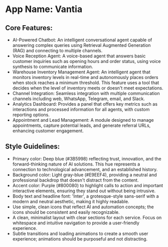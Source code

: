 # **App Name**: Vantia

## Core Features:

- AI-Powered Chatbot: An intelligent conversational agent capable of answering complex queries using Retrieval Augmented Generation (RAG) and connecting to multiple channels.
- Voice Reception Agent: A voice-based agent that answers basic customer inquiries such as opening hours and order status, using voice synthesis to communicate information.
- Warehouse Inventory Management Agent: An intelligent agent that monitors inventory levels in real-time and autonomously places orders when stock reaches a minimum threshold. This feature uses a tool that decides when the level of inventory meets or doesn't meet expectations.
- Channel Integration: Seamless integration with multiple communication channels including web, WhatsApp, Telegram, email, and Slack.
- Analytics Dashboard: Provides a panel that offers key metrics such as interactions and processed information for all agents, with custom reporting options.
- Appointment and Lead Management: A module designed to manage appointments, capture potential leads, and generate referral URLs, enhancing customer engagement.

## Style Guidelines:

- Primary color: Deep blue (#3B5998) reflecting trust, innovation, and the forward-thinking nature of AI solutions. This hue represents a connection to technological advancement, and an established history.
- Background color: Light gray-blue (#E9EEF4), providing a neutral and professional backdrop that doesn't distract from the content.
- Accent color: Purple (#800080) to highlight calls to action and important interactive elements, ensuring they stand out without being intrusive.
- Body text and headline font: 'Inter', a grotesque-style sans-serif with a modern and neutral aesthetic, making it highly readable.
- Use simple, clean icons that reflect AI and automation concepts; the icons should be consistent and easily recognizable.
- A clean, minimalist layout with clear sections for each service. Focus on whitespace and intuitive navigation to provide a user-friendly experience.
- Subtle transitions and loading animations to create a smooth user experience; animations should be purposeful and not distracting.